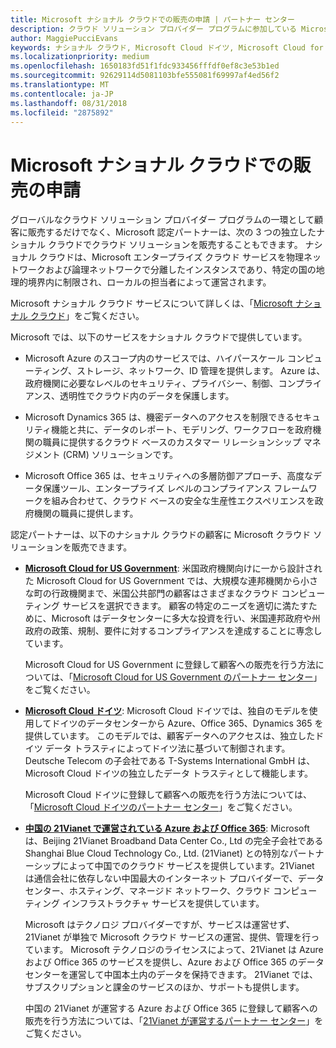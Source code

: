 ```yaml
---
title: Microsoft ナショナル クラウドでの販売の申請 | パートナー センター
description: クラウド ソリューション プロバイダー プログラムに参加している Microsoft パートナーは、サポートされているナショナル クラウドに登録された顧客に販売できます。
author: MaggiePucciEvans
keywords: ナショナル クラウド, Microsoft Cloud ドイツ, Microsoft Cloud for US Government, 21Vianet, Microsoft Cloud 中国
ms.localizationpriority: medium
ms.openlocfilehash: 1650183fd51f1fdc933456fffdf0ef8c3e53b1ed
ms.sourcegitcommit: 92629114d5081103bfe555081f69997af4ed56f2
ms.translationtype: MT
ms.contentlocale: ja-JP
ms.lasthandoff: 08/31/2018
ms.locfileid: "2875892"
---
```

# <a name="apply-to-sell-in-microsoft-national-clouds"></a>Microsoft ナショナル クラウドでの販売の申請

グローバルなクラウド ソリューション プロバイダー プログラムの一環として顧客に販売するだけでなく、Microsoft 認定パートナーは、次の 3 つの独立したナショナル クラウドでクラウド ソリューションを販売することもできます。 ナショナル クラウドは、Microsoft エンタープライズ クラウド サービスを物理ネットワークおよび論理ネットワークで分離したインスタンスであり、特定の国の地理的境界内に制限され、ローカルの担当者によって運営されます。 

Microsoft ナショナル クラウド サービスについて詳しくは、「[Microsoft ナショナル クラウド](https://www.microsoft.com/trustcenter/cloudservices/nationalcloud)」をご覧ください。

Microsoft では、以下のサービスをナショナル クラウドで提供しています。

-   Microsoft Azure のスコープ内のサービスでは、ハイパースケール コンピューティング、ストレージ、ネットワーク、ID 管理を提供します。 Azure は、政府機関に必要なレベルのセキュリティ、プライバシー、制御、コンプライアンス、透明性でクラウド内のデータを保護します。

-   Microsoft Dynamics 365 は、機密データへのアクセスを制限できるセキュリティ機能と共に、データのレポート、モデリング、ワークフローを政府機関の職員に提供するクラウド ベースのカスタマー リレーションシップ マネジメント (CRM) ソリューションです。

-   Microsoft Office 365 は、セキュリティへの多層防御アプローチ、高度なデータ保護ツール、エンタープライズ レベルのコンプライアンス フレームワークを組み合わせて、クラウド ベースの安全な生産性エクスペリエンスを政府機関の職員に提供します。

認定パートナーは、以下のナショナル クラウドの顧客に Microsoft クラウド ソリューションを販売できます。

-   [**Microsoft Cloud for US Government**](https://www.microsoft.com/trustcenter/cloudservices/nationalcloud#Microsoft_Cloud_for_US): 米国政府機関向けに一から設計された Microsoft Cloud for US Government では、大規模な連邦機関から小さな町の行政機関まで、米国公共部門の顧客はさまざまなクラウド コンピューティング サービスを選択できます。 顧客の特定のニーズを適切に満たすために、Microsoft はデータセンターに多大な投資を行い、米国連邦政府や州政府の政策、規制、要件に対するコンプライアンスを達成することに専念しています。 

    Microsoft Cloud for US Government に登録して顧客への販売を行う方法については、「[Microsoft Cloud for US Government のパートナー センター](partner-center-for-microsoft-us-govt-cloud.md)」をご覧ください。

-   [**Microsoft Cloud ドイツ**](https://www.microsoft.com/trustcenter/cloudservices/nationalcloud#Microsoft_Cloud_Germany): Microsoft Cloud ドイツでは、独自のモデルを使用してドイツのデータセンターから Azure、Office 365、Dynamics 365 を提供しています。 このモデルでは、顧客データへのアクセスは、独立したドイツ データ トラスティによってドイツ法に基づいて制御されます。 Deutsche Telecom の子会社である T-Systems International GmbH は、Microsoft Cloud ドイツの独立したデータ トラスティとして機能します。 

    Microsoft Cloud ドイツに登録して顧客への販売を行う方法については、「[Microsoft Cloud ドイツのパートナー センター](partner-center-for-microsoft-cloud-germany.md)」をご覧ください。 
    
-   [**中国の 21Vianet で運営されている Azure および Office 365**](https://www.microsoft.com/trustcenter/cloudservices/nationalcloud#Microsoft_Cloud_for_China): Microsoft は、Beijing 21Vianet Broadband Data Center Co., Ltd の完全子会社である Shanghai Blue Cloud Technology Co., Ltd. (21Vianet) との特別なパートナーシップによって中国でのクラウド サービスを提供しています。21Vianet は通信会社に依存しない中国最大のインターネット プロバイダーで、データセンター、ホスティング、マネージド ネットワーク、クラウド コンピューティング インフラストラクチャ サービスを提供しています。 

    Microsoft はテクノロジ プロバイダーですが、サービスは運営せず、21Vianet が単独で Microsoft クラウド サービスの運営、提供、管理を行っています。 Microsoft テクノロジのライセンスによって、21Vianet は Azure および Office 365 のサービスを提供し、Azure および Office 365 のデータセンターを運営して中国本土内のデータを保持できます。 21Vianet では、サブスクリプションと課金のサービスのほか、サポートも提供します。

    中国の 21Vianet が運営する Azure および Office 365 に登録して顧客への販売を行う方法については、「[21Vianet が運営するパートナー センター](https://msdn.microsoft.com/partner-china/index)」をご覧ください。 